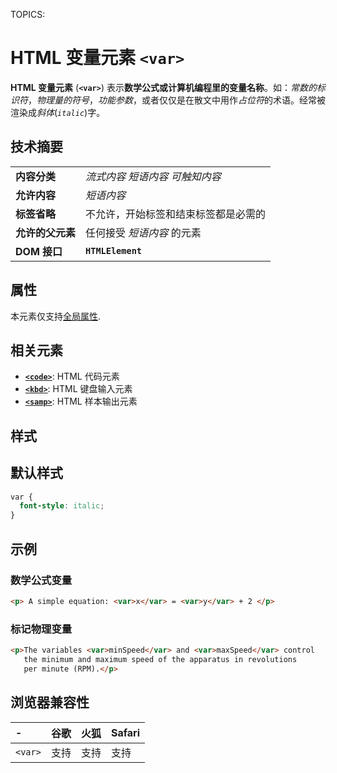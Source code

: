 TOPICS: <var>

# HTML 变量元素 `<var>`

**HTML 变量元素** (**`<var>`**) 表示**数学公式或计算机编程里的变量名称**。如：*常数的标识符*，*物理量的符号*，*功能参数*，或者仅仅是在散文中用作*占位符*的术语。经常被渲染成*斜体*(*`italic`*)字。

## 技术摘要

|  |  |
| :-- | :-- |
| **内容分类** | *流式内容* *短语内容* *可触知内容* |
| **允许内容** | *短语内容* |
| **标签省略** | 不允许，开始标签和结束标签都是必需的 |
| **允许的父元素** | 任何接受 *短语内容* 的元素 |
| **DOM 接口** | **`HTMLElement`** |

## 属性

本元素仅支持[全局属性](/zh-hans/webfrontend/HTML_Global_Attributes).

## 相关元素

- **[`<code>`](/zh-hans/webfrontend/<code>)**: HTML 代码元素
- **[`<kbd>`](/zh-hans/webfrontend/<kbd>)**: HTML 键盘输入元素
- **[`<samp>`](/zh-hans/webfrontend/<samp>)**: HTML 样本输出元素

## 样式

## 默认样式

```css
var {
  font-style: italic;
}
```

## 示例

### 数学公式变量

```html
<p> A simple equation: <var>x</var> = <var>y</var> + 2 </p>
```

### 标记物理变量

```html
<p>The variables <var>minSpeed</var> and <var>maxSpeed</var> control
   the minimum and maximum speed of the apparatus in revolutions
   per minute (RPM).</p>
```

## 浏览器兼容性

| - | 谷歌 | 火狐 | Safari |
| :--- | :--- | :--- | :--- |
| `<var>` | 支持 | 支持 | 支持 |
